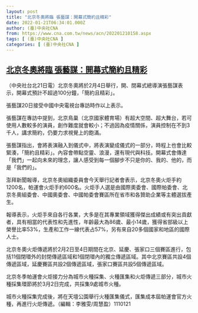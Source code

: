 ```yaml
---
layout: post
title: "北京冬奧將臨 張藝謀：開幕式簡約且精彩"
date: 2022-01-21T06:34:01.000Z
author: (臺)中央社CNA
from: https://www.cna.com.tw/news/acn/202201210158.aspx
tags: [ (臺)中央社CNA ]
categories: [ (臺)中央社CNA ]
---
```

<!--1642746841000-->
[北京冬奧將臨 張藝謀：開幕式簡約且精彩](https://www.cna.com.tw/news/acn/202201210158.aspx)
------

<div>
<div></div><div><p>（中央社台北21日電）北京冬奧將於2月4日舉行，開、閉幕式總導演張藝謀表示，開幕式預計不超過100分鐘，「簡約且精彩」。</p><p>張藝謀20日接受中國中央電視台專訪時作以上表示。</p><p>張藝謀在專訪中提到，北京鳥巢（北京國家體育場）有超大空間、超大舞台，若可使用人數較多的演員，創作難度就會較小；不過因為疫情關係，演員控制在不到3千人，講求簡約，仍要力求視覺上的飽滿。</p><p>張藝謀指出，會將表演融入到儀式中，將表演變成儀式的一部分，時程上也會比較緊湊，「簡約且精彩」。內容會帶點空靈、浪漫，還有現代與科技。開幕式會傳達「我們」一起向未來的理念，讓人感受到每一個腳步不只是你的、我的、他的，而是「我們的」。</p><p>澎拜新聞報導，北京冬奧組織委員會今天舉行記者會表示，北京冬奧火炬手約1200名，帕運會火炬手約600名。火炬手人選是由國際奧委會、國際帕委會、北京冬奧組委會、中國奧委會、中國帕委會賽區所在省市和各贊助企業等主體選拔產生。</p><p>報導表示，火炬手來自各行各業，大多是在其專業領域獲得傑出成績或有突出貢獻者，具有相當的代表性和先進性，年齡最大為86歲、最小14歲，獲得省部級以上榮譽比率53%，生產和工作一線代表占57%，另有來自20多個國家和地區的國際人士。</p><p>北京冬奧火炬傳遞將於2月2日至4日期間在北京、延慶、張家口三個賽區進行，包括11個閉環外的封閉傳遞區域和1個閉環內的獨立傳遞區域。其中北京賽區共設4個傳遞區域，延慶賽區共設2個傳遞區域，張家口賽區共設5個傳遞區域。</p><p>北京冬季帕運會火炬接力分為城市火種採集、火種匯集和火炬傳遞三部分，城市火種採集環節將於3月2日完成，共採集9處城市火種。</p><p>城市火種採集完成後，將在天壇公園舉行火種匯集儀式，匯集成本屆帕運會官方火種，再進行火炬傳遞。（編輯：李雅雯/周慧盈）1110121</p></div>
</div>
